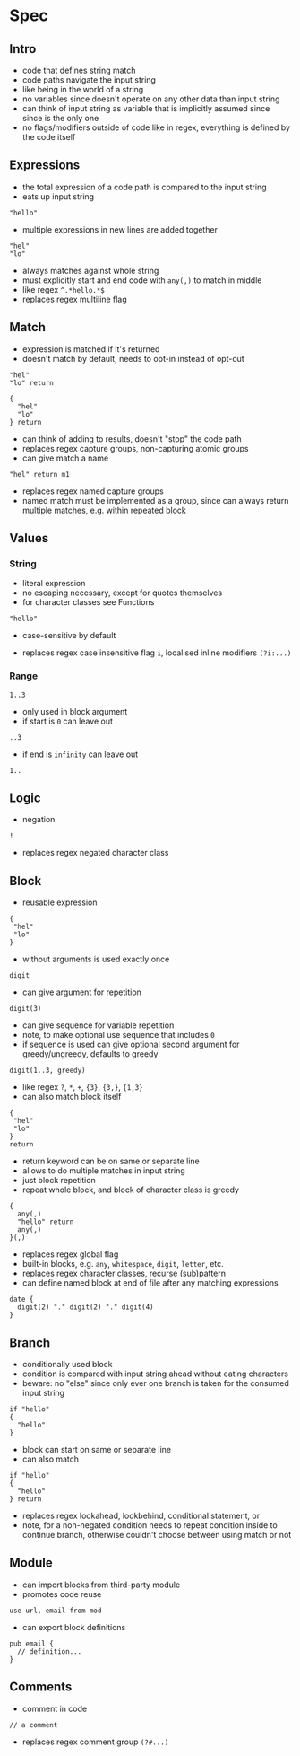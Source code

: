# Spec



## Intro

- code that defines string match
- code paths navigate the input string
- like being in the world of a string
- no variables since doesn't operate on any other data than input string
- can think of input string as variable that is implicitly assumed since since is the only one 
- no flags/modifiers outside of code like in regex, everything is defined by the code itself



## Expressions

- the total expression of a code path is compared to the input string
- eats up input string

```
"hello"
```

- multiple expressions in new lines are added together

```
"hel"
"lo"
```

- always matches against whole string 
- must explicitly start and end code with `any(,)` to match in middle
- like regex `^.*hello.*$`
- replaces regex multiline flag



## Match

- expression is matched if it's returned
- doesn't match by default, needs to opt-in instead of opt-out

```
"hel"
"lo" return
```

```
{
  "hel"
  "lo"
} return
```

- can think of adding to results, doesn't "stop" the code path
- replaces regex capture groups, non-capturing atomic groups
- can give match a name

```
"hel" return m1
```

- replaces regex named capture groups
- named match must be implemented as a group, since can always return multiple matches, e.g. within repeated block



## Values

### String

- literal expression
- no escaping necessary, except for quotes themselves
- for character classes see Functions

```
"hello"
```

- case-sensitive by default
<!-- todo: how to do it case insensitively? methods on object? would be hard for blocks. Function? Would look weird. -->
- replaces regex case insensitive flag `i`, localised inline modifiers `(?i:...)`

### Range

```
1..3
```

- only used in block argument
- if start is `0` can leave out

```
..3
```

- if end is `infinity` can leave out

```
1..
```

<!-- todo: allow user to define custom sequence, e.g. odd numbers, etc. would require full-blown programming language? -->



## Logic

- negation

```
!
```

- replaces regex negated character class



## Block

- reusable expression

```
{
 "hel"
 "lo"
}
```

<!-- todo: does this really cover all grouping functionality of regex? -->
- without arguments is used exactly once

```
digit
```

- can give argument for repetition

```
digit(3)
```

- can give sequence for variable repetition
- note, to make optional use sequence that includes `0`
- if sequence is used can give optional second argument for greedy/ungreedy, defaults to greedy

```
digit(1..3, greedy)
```

- like regex `?`, `*`, `+`, `{3}`, `{3,}`, `{1,3}` 
- can also match block itself

```
{
 "hel"
 "lo"
}
return
```

- return keyword can be on same or separate line
- allows to do multiple matches in input string
- just block repetition
- repeat whole block, and block of character class is greedy

```
{
  any(,)
  "hello" return
  any(,)
}(,)
```

- replaces regex global flag
- built-in blocks, e.g. `any`, `whitespace`, `digit`, `letter`, etc.
- replaces regex character classes, recurse (sub)pattern
- can define named block at end of file after any matching expressions

```
date {
  digit(2) "." digit(2) "." digit(4)
}
```



## Branch

- conditionally used block
- condition is compared with input string ahead without eating characters
- beware: no "else" since only ever one branch is taken for the consumed input string

```
if "hello"
{
  "hello" 
}
```

- block can start on same or separate line
- can also match

```
if "hello"
{
  "hello"
} return
```

<!-- todo: needs to wrap in block to match the whole, e.g. `(a|b)`? -->
- replaces regex lookahead, lookbehind, conditional statement, or
- note, for a non-negated condition needs to repeat condition inside to continue branch, otherwise couldn't choose between using match or not



## Module

- can import blocks from third-party module
- promotes code reuse

```
use url, email from mod
```

<!-- todo: where to specify the modules? most portable from simple URL? -->

- can export block definitions

```
pub email {
  // definition...
}
```



## Comments

- comment in code

```
// a comment
```

- replaces regex comment group `(?#...)`
